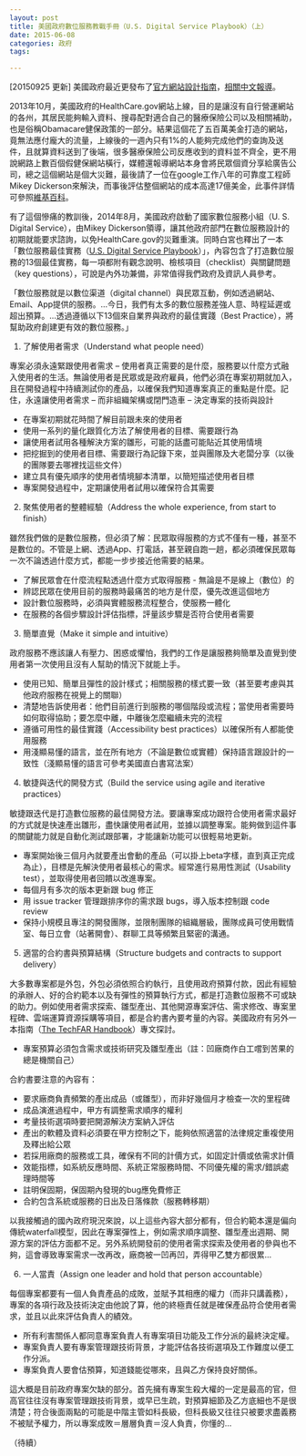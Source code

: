 ```yaml
---
layout: post
title: 美國政府數位服務教戰手冊（U.S. Digital Service Playbook）（上）
date: 2015-06-08
categories: 政府
tags:

---
```


[20150925 更新] 美國政府最近更發布了[官方網站設計指南](https://playbook.cio.gov/designstandards/)，[相關中文報導](http://www.inside.com.tw/2015/09/29/us-government-releases-new-design-standards)。

2013年10月，美國政府的HealthCare.gov網站上線，目的是讓沒有自行營運網站的各州，其居民能夠輸入資料、搜尋配對適合自己的醫療保險公司以及相關補助，也是俗稱Obamacare健保政策的一部分。結果這個花了五百萬美金打造的網站，竟無法應付龐大的流量，上線後的一週內只有1%的人能夠完成他們的查詢及送件，且就算資料送到了後端，很多醫療保險公司反應收到的資料並不齊全，更不用說網路上數百個假健保網站橫行，媒體還報導網站本身會將民眾個資分享給廣告公司，總之這個網站是個大災難，最後請了一位在google工作八年的可靠度工程師Mikey Dickerson來解決，而事後評估整個網站的成本高達17億美金，此事件詳情可參照[維基百科](http://en.wikipedia.org/wiki/HealthCare.gov)。

有了這個慘痛的教訓後，2014年8月，美國政府啟動了國家數位服務小組（U. S. Digital Service），由Mikey Dickerson領導，讓其他政府部門在數位服務設計的初期就能要求諮詢，以免HealthCare.gov的災難重演。同時白宮也釋出了一本「數位服務最佳實務（[U.S. Digital Service Playbook](https://playbook.cio.gov/)）」，內容包含了打造數位服務的13個最佳實務，每一項都附有觀念說明、檢核項目（checklist）與關鍵問題（key questions），可說是內外功兼備，非常值得我們政府及資訊人員參考。

「數位服務就是以數位渠道（digital channel）與民眾互動，例如透過網站、Email、App提供的服務。…今日，我們有太多的數位服務差強人意、時程延遲或超出預算。...透過遵循以下13個來自業界與政府的最佳實踐（Best Practice），將幫助政府創建更有效的數位服務。」

1. 了解使用者需求（Understand what people need）

專案必須永遠緊跟使用者需求 – 使用者真正需要的是什麼，服務要以什麼方式融入使用者的生活。無論使用者是民眾或是政府雇員，他們必須在專案初期就加入，且在開發過程中持續測試你的產品，以確保我們知道專案真正的重點是什麼。記住，永遠讓使用者需求 – 而非組織架構或閉門造車 – 決定專案的技術與設計

* 在專案初期就花時間了解目前跟未來的使用者
* 使用一系列的量化跟質化方法了解使用者的目標、需要跟行為
* 讓使用者試用各種解決方案的雛形，可能的話盡可能貼近其使用情境
* 把挖掘到的使用者目標、需要跟行為記錄下來，並與團隊及大老闆分享（以後的團隊要去哪裡找這些文件）
* 建立具有優先順序的使用者情境腳本清單，以簡短描述使用者目標
* 專案開發過程中，定期讓使用者試用以確保符合其需要


2. 聚焦使用者的整體經驗（Address the whole experience, from start to finish）

雖然我們做的是數位服務，但必須了解：民眾取得服務的方式不僅有一種，甚至不是數位的。不管是上網、透過App、打電話，甚至親自跑一趟，都必須確保民眾每一次不論透過什麼方式，都能一步步接近他需要的結果。

* 了解民眾會在什麼流程點透過什麼方式取得服務 - 無論是不是線上（數位）的
* 辨認民眾在使用目前的服務時最痛苦的地方是什麼，優先改進這個地方
* 設計數位服務時，必須與實體服務流程整合，使服務一體化
* 在服務的各個步驟設計評估指標，評量該步驟是否符合使用者需要

3. 簡單直覺（Make it simple and intuitive）

政府服務不應該讓人有壓力、困惑或懼怕，我們的工作是讓服務夠簡單及直覺到使用者第一次使用且沒有人幫助的情況下就能上手。

* 使用已知、簡單且彈性的設計樣式；相關服務的樣式要一致（甚至要考慮與其他政府服務在視覺上的關聯）
* 清楚地告訴使用者：他們目前進行到服務的哪個階段或流程；當使用者需要時如何取得協助；要怎麼中離，中離後怎麼繼續未完的流程
* 遵循可用性的最佳實踐（Accessibility best practices）以確保所有人都能使用服務
* 用淺顯易懂的語言，並在所有地方（不論是數位或實體）保持語言跟設計的一致性（淺顯易懂的語言可參考美國直白書寫法案）

4. 敏捷與迭代的開發方式（Build the service using agile and iterative practices）

敏捷跟迭代是打造數位服務的最佳開發方法。要讓專案成功跟符合使用者需求最好的方式就是快速產出雛形，盡快讓使用者試用，並據以調整專案。能夠做到這件事的關鍵能力就是自動化測試跟部署，才能讓新功能可以很輕易地更新。

* 專案開始後三個月內就要產出會動的產品（可以掛上beta字樣，直到真正完成為止），目標是先解決使用者最核心的需求。經常進行易用性測試（Usability test），並取得使用者回饋以改進專案。
* 每個月有多次的版本更新跟 bug 修正
* 用 issue tracker 管理跟排序你的需求跟 bugs，導入版本控制跟 code review
* 保持小規模且專注的開發團隊，並限制團隊的組織層級，團隊成員可使用戰情室、每日立會（站著開會）、群聊工具等頻繁且緊密的溝通。

5. 適當的合約書與預算結構（Structure budgets and contracts to support delivery）

大多數專案都是外包，外包必須依照合約執行，且使用政府預算付款，因此有經驗的承辦人、好的合約範本以及有彈性的預算執行方式，都是打造數位服務不可或缺的助力。例如使用者需求探索、雛型產出、其他開源專案評估、需求修改、專案里程碑、雲端運算資源採購等項目，都是合約書內要考量的內容。美國政府有另外一本指南（[The TechFAR Handbook](https://playbook.cio.gov/techfar/)）專文探討。

* 專案預算必須包含需求或技術研究及雛型產出（註：凹廠商作白工嚐到苦果的總是機關自己）

合約書要注意的內容有：

* 要求廠商負責頻繁的產出成品（或雛型），而非好幾個月才檢查一次的里程碑
* 成品演進過程中，甲方有調整需求順序的權利
* 考量技術選項時要把開源解決方案納入評估
* 產出的軟體及資料必須要在甲方控制之下，能夠依照適當的法律規定重複使用及釋出給公眾
* 若採用廠商的服務或工具，確保有不同的計價方式，如固定計價或依需求計價
* 效能指標，如系統反應時間、系統正常服務時間、不同優先權的需求/錯誤處理時間等
* 註明保固期，保固期內發現的bug應免費修正
* 合約包含系統或服務的日出及日落條款（服務轉移期）

以我接觸過的國內政府現況來說，以上這些內容大部分都有，但合約範本還是偏向傳統waterfall模型，因此在專案彈性上，例如需求順序調整、雛型產出週期、開源方案的評估方面都不足。另外系統開發前的使用者需求探索及使用者的參與也不夠，這會導致專案需求一改再改，廠商被一凹再凹，弄得甲乙雙方都很累…

6. 一人當責（Assign one leader and hold that person accountable）

每個專案都要有一個人負責產品的成敗，並賦予其相應的權力（而非只講義務），專案的各項行政及技術決定由他說了算，他的終極責任就是確保產品符合使用者需求，並且以此來評估負責人的績效。

* 所有利害關係人都同意專案負責人有專案項目功能及工作分派的最終決定權。
* 專案負責人要有專案管理跟技術背景，才能評估各技術選項及工作難度以便工作分派。
* 專案負責人要會估預算，知道錢能從哪來，且與乙方保持良好關係。

這大概是目前政府專案欠缺的部分。首先擁有專案生殺大權的一定是最高的官，但高官往往沒有專案管理跟技術背景，或早已生疏，對預算細節及乙方底細也不是很清楚；符合後面兩點的可能是中階主管如科長級，但科長級又往往只被要求盡義務不被賦予權力，所以專案成敗＝層層負責＝沒人負責，你懂的…

（待續）